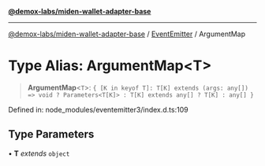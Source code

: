 [**@demox-labs/miden-wallet-adapter-base**](../../../README.md)

***

[@demox-labs/miden-wallet-adapter-base](../../../globals.md) / [EventEmitter](../README.md) / ArgumentMap

# Type Alias: ArgumentMap\<T\>

> **ArgumentMap**\<`T`\>: `{ [K in keyof T]: T[K] extends (args: any[]) => void ? Parameters<T[K]> : T[K] extends any[] ? T[K] : any[] }`

Defined in: node\_modules/eventemitter3/index.d.ts:109

## Type Parameters

• **T** *extends* `object`
